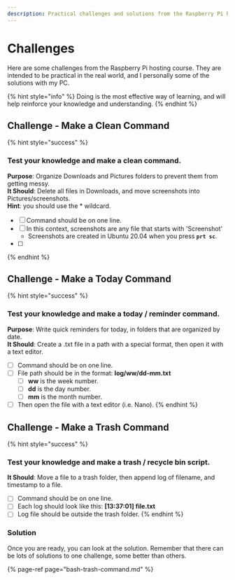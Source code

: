 ```yaml
---
description: Practical challenges and solutions from the Raspberry Pi hosting course.
---
```


# Challenges

Here are some challenges from the Raspberry Pi hosting course. They are intended to be practical in the real world, and I personally some of the solutions with my PC.

{% hint style="info" %}
Doing is the most effective way of learning, and will help reinforce your knowledge and understanding.
{% endhint %}

## Challenge - Make a Clean Command

{% hint style="success" %}
### Test your knowledge and make a clean command.

**Purpose**: Organize Downloads and Pictures folders to prevent them from getting messy.  
**It Should**: Delete all files in Downloads, and move screenshots into Pictures/screenshots.  
**Hint**: you should use the \* wildcard.

* [ ] Command should be on one line.
* [ ] In this context, screenshots are any file that starts with 'Screenshot' 
  * Screenshots are created in Ubuntu 20.04 when you press **`prt sc`**.
* [ ] 
{% endhint %}

## Challenge - Make a Today Command

{% hint style="success" %}
### Test your knowledge and make a today / reminder command.

**Purpose**: Write quick reminders for today, in folders that are organized by date.  
**It Should**: Create a .txt file in a path with a special format, then open it with a text editor.

* [ ] Command should be on one line.
* [ ] File path should be in the format: **log/ww/dd-mm.txt**
  * [ ] **ww** is the week number.
  * [ ] **dd** is the day number.
  * [ ] **mm** is the month number.
* [ ] Then open the file with a text editor \(i.e. Nano\).
{% endhint %}

## Challenge - Make a Trash Command

{% hint style="success" %}
### Test your knowledge and make a trash / recycle bin script.

**It Should**: Move a file to a trash folder, then append log of filename, and timestamp to a file.

* [ ] Command should be on one line.
* [ ] Each log should look like this: **\[13:37:01\] file.txt**
* [ ] Log file should be outside the trash folder.
{% endhint %}

### Solution

Once you are ready, you can look at the solution. Remember that there can be lots of solutions to one challenge, some better than others. 

{% page-ref page="bash-trash-command.md" %}




